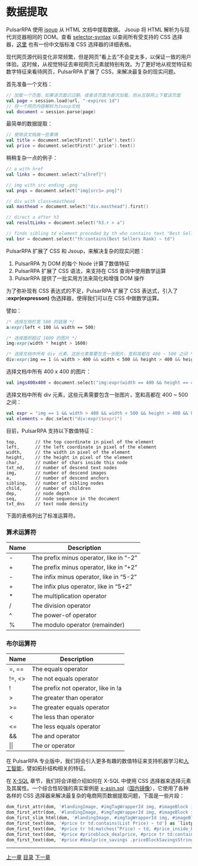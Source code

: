 数据提取
=

PulsarRPA 使用 [jsoup](https://jsoup.org/) 从 HTML 文档中提取数据。 Jsoup 将 HTML 解析为与现代浏览器相同的 DOM。查看 [selector-syntax](https://jsoup.org/cookbook/extracting-data/selector-syntax) 以查阅所有受支持的 CSS 选择器，[这里](https://www.w3school.com.cn/cssref/css_selectors.asp) 也有一份中文版标准 CSS 选择器的详细表格。

现代网页源代码变化非常频繁，但是网页“看上去”不会变太多，以保证一致的用户体验。这时候，从视觉特征去审视网页元素就特别有效。为了更好地从视觉特征和数字特征来看待网页，PulsarRPA 扩展了 CSS，来解决最复杂的现实问题。

首先准备一个文档：

```kotlin
// 加载一个页面，如果该页面已过期，或者该页面为首次加载，则从互联网上下载该页面
val page = session.load(url, "-expires 1d")
// 将一个网页内容解析为Jsoup文档
val document = session.parse(page)
```

最简单的数据提取：

```kotlin
// 使用该文档做一些事情
val title = document.selectFirst('.title').text()
val price = document.selectFirst('.price').text()
```

稍稍复杂一点的例子：

```kotlin
// a with href
val links = document.select("a[href]")

// img with src ending .png
val pngs = document.select("img[src$=.png]")

// div with class=masthead
val masthead = document.select("div.masthead").first()

// direct a after h3
val resultLinks = document.select("h3.r > a")

// finds sibling td element preceded by th who contains text "Best Sellers Rank"
val bsr = document.select("th:contains(Best Sellers Rank) ~ td")
```

PulsarRPA 扩展了 CSS 和 Jsoup，来解决复杂的现实问题：

1. PulsarRPA 为 DOM 的每个 Node 计算了数值特征
2. PulsarRPA 扩展了 CSS 语法，来支持在 CSS 查询中使用数学运算
3. PulsarRPA 提供了一批实用方法来简化和增强 DOM 操作

为了弥补现有 CSS 表达式的不足，PulsarRPA 扩展了 CSS 表达式，引入了 **:expr(expresson)** 伪选择器，使得我们可以在 CSS 中做数学运算。

譬如：

```CSS
/* 选择左侧栏宽 500 的链接 */
a:expr(left < 100 && width == 500)

/* 选择面积超过 1600 的图片 */
img:expr(width * height > 1600)

/* 选择文档中所有 div 元素，这些元素需要包含一张图片，宽和高都在 400 ~ 500 之间 */
div:expr(img == 1 && width > 400 && width < 500 && height > 400 && height < 500)
```

选择文档中所有 400 x 400 的图片：

```kotlin
val imgs400x400 = document.select("img:expr(width == 400 && height == 400)")
```

选择文档中所有 div 元素，这些元素需要包含一张图片，宽和高都在 400 ~ 500 之间：

```kotlin
val expr = "img == 1 && width > 400 && width < 500 && height > 400 && height < 500"
val elements = doc.select("div:expr($expr)")
```

目前，PulsarRPA 支持以下数值特征：

```
top,       // the top coordinate in pixel of the element
left,      // the left coordinate in pixel of the element
width,     // the width in pixel of the element
height,    // the height in pixel of the element
char,      // number of chars inside this node
txt_nd,    // number of descend text nodes
img,       // number of descend images
a,         // number of descend anchors
sibling,   // number of sibling nodes
child,     // number of children
dep,       // node depth
seq,       // node sequence in the document
txt_dns    // text node density
```

下面的表格列出了标准运算符。

### 算术运算符

| Name | Description                             |
| ---- | --------------------------------------- |
| -    | The prefix minus operator, like in “-2” |
| +    | The prefix minus operator, like in “+2” |
| -    | The infix minus operator, like in “5-2” |
| +    | The infix plus operator, like in “5+2”  |
| *    | The multiplication operator             |
| /    | The division operator                   |
| ^    | The power-of operator                   |
| %    | The modulo operator (remainder)         |

### 布尔运算符

| Name   | Description                         |
| ------ | ----------------------------------- |
| =, ==  | The equals operator                 |
| !=, <> | The not equals operator             |
| !      | The prefix not operator, like in !a |
| >      | The greater than operator           |
| >=     | The greater equals operator         |
| <      | The less than operator              |
| <=     | The less equals operator            |
| &&     | The and operator                    |
| \|\|   | The or operator                     |

在 PulsarRPA 专业版中，我们将会引入更多有趣的数值特征来支持机器学习和[人工智能](https://zhuanlan.zhihu.com/p/576098111)，譬如拓扑结构相关的特征。

 在 [X-SQL](13X-SQL.md) 章节，我们将会详细介绍如何在 X-SQL 中使用 CSS 选择器来选择元素及其属性。一个综合性较强的真实案例是 [x-asin.sql](https://github.com/platonai/exotic-amazon/tree/main/src/main/resources/sites/amazon/crawl/parse/sql/crawl/x-asin.sql)（[国内镜像](https://gitee.com/platonai_galaxyeye/exotic-amazon/blob/main/src/main/resources/sites/amazon/crawl/parse/sql/crawl/x-asin.sql)），它使用了各种各样的 CSS 选择器来解决最复杂的电商网页数据提取问题，下面是一些片段：

```sql
dom_first_attr(dom, '#landingImage, #imgTagWrapperId img, #imageBlock img:expr(width>400)', 'data-old-hires') as `imgsrc`,
dom_first_attr(dom, '#landingImage, #imgTagWrapperId img, #imageBlock img:expr(width>400)', 'data-a-dynamic-image') as `dynamicimgsrcs`,
dom_first_slim_html(dom, '#landingImage, #imgTagWrapperId img, #imageBlock img:expr(width>400)') as `img`,
dom_first_text(dom, '#price tr td:contains(List Price) ~ td') as `listprice`,
dom_first_text(dom, '#price tr td:matches(^Price) ~ td, #price_inside_buybox') as `price`,
dom_first_text(dom, '#price #priceblock_dealprice, #price tr td:contains(Deal of the Day) ~ td') as `withdeal`,
dom_first_text(dom, '#price #dealprice_savings .priceBlockSavingsString, #price tr td:contains(You Save) ~ td') as `yousave`,
```
------

[上一章](3load-options.md) [目录](1home.md) [下一章](5URL.md)
